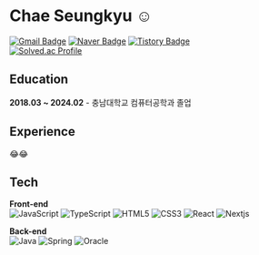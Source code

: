 # Chae Seungkyu ☺️
[![Gmail Badge](https://img.shields.io/badge/Gmail-d14836?style=flat-square&logo=Gmail&logoColor=white&link=mailto:cotmdrb@gmail.com)](mailto:cotmdrb@gmail.com)
[![Naver Badge](https://img.shields.io/badge/Naver-03C75A?style=flat-square&logo=Naver&logoColor=white&link=mailto:csk9908@naver.com)](mailto:csk9908@naver.com)
[![Tistory Badge](http://img.shields.io/badge/tistory-white?style=flat-square&logo=tistory&logoColor=black&link=https://csk6314.tistory.com/)](https://csk6314.tistory.com/)
<br/>
[![Solved.ac Profile](http://mazassumnida.wtf/api/v2/generate_badge?boj=csk6314)](https://solved.ac/csk6314/)
## Education 
**2018.03 ~ 2024.02** - 충남대학교 컴퓨터공학과 졸업
## Experience
😂😂
## Tech
**Front-end** <br/>
![JavaScript](https://img.shields.io/badge/JavaScript-F7DF1E.svg?&style=for-the-badge&logo=JavaScript&logoColor=white)
![TypeScript](https://img.shields.io/badge/TypeScript-3178C6.svg?&style=for-the-badge&logo=TypeScript&logoColor=white)
![HTML5](https://img.shields.io/badge/HTML5-E34F26.svg?&style=for-the-badge&logo=HTML5&logoColor=white)
![CSS3](https://img.shields.io/badge/CSS3-1572B6.svg?&style=for-the-badge&logo=CSS3&logoColor=white)
![React](https://img.shields.io/badge/React-61DAFB.svg?&style=for-the-badge&logo=React&logoColor=white)
![Nextjs](https://img.shields.io/badge/Next.js-black.svg?&style=for-the-badge&logo=Next.js&logoColor=white)

**Back-end** <br/>
![Java](https://img.shields.io/badge/Java-007396.svg?&style=for-the-badge&logo=Java&logoColor=white)
![Spring](https://img.shields.io/badge/Spring-6DB33F.svg?&style=for-the-badge&logo=Spring&logoColor=white)
![Oracle](https://img.shields.io/badge/Oracle-F80000.svg?&style=for-the-badge&logo=Oracle&logoColor=white)
